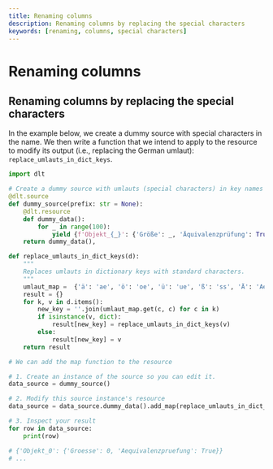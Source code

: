 ```yaml
---
title: Renaming columns
description: Renaming columns by replacing the special characters
keywords: [renaming, columns, special characters]
---
```


# Renaming columns

## Renaming columns by replacing the special characters

In the example below, we create a dummy source with special characters in the name. We then write a function that we intend to apply to the resource to modify its output (i.e., replacing the German umlaut): `replace_umlauts_in_dict_keys`.

```python
import dlt

# Create a dummy source with umlauts (special characters) in key names (um)
@dlt.source
def dummy_source(prefix: str = None):
    @dlt.resource
    def dummy_data():
        for _ in range(100):
            yield {f'Objekt_{_}': {'Größe': _, 'Äquivalenzprüfung': True}}
    return dummy_data(),

def replace_umlauts_in_dict_keys(d):
    """
    Replaces umlauts in dictionary keys with standard characters.
    """
    umlaut_map =  {'ä': 'ae', 'ö': 'oe', 'ü': 'ue', 'ß': 'ss', 'Ä': 'Ae', 'Ö': 'Oe', 'Ü': 'Ue'}
    result = {}
    for k, v in d.items():
        new_key = ''.join(umlaut_map.get(c, c) for c in k)
        if isinstance(v, dict):
            result[new_key] = replace_umlauts_in_dict_keys(v)
        else:
            result[new_key] = v
    return result

# We can add the map function to the resource

# 1. Create an instance of the source so you can edit it.
data_source = dummy_source()

# 2. Modify this source instance's resource
data_source = data_source.dummy_data().add_map(replace_umlauts_in_dict_keys)

# 3. Inspect your result
for row in data_source:
    print(row)

# {'Objekt_0': {'Groesse': 0, 'Aequivalenzpruefung': True}}
# ...
```


